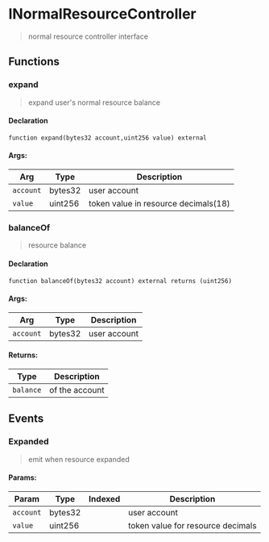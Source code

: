 # INormalResourceController



> normal resource controller interface


## Functions
### expand

> expand user's normal resource balance


#### Declaration
```
function expand(bytes32 account,uint256 value) external
```

#### Args:
| Arg | Type | Description |
| --- | --- | --- |
|`account` | bytes32 | user account
|`value` | uint256 | token value in resource decimals(18)

### balanceOf

> resource balance


#### Declaration
```
function balanceOf(bytes32 account) external returns (uint256)
```

#### Args:
| Arg | Type | Description |
| --- | --- | --- |
|`account` | bytes32 | user account

#### Returns:
| Type | Description |
| --- | --- |
|`balance` | of the account

## Events

### Expanded

> emit when resource expanded

  
#### Params:
| Param | Type | Indexed | Description |
| --- | --- | :---: | --- |
|`account` | bytes32 |  | user account
|`value` | uint256 |  | token value for resource decimals

